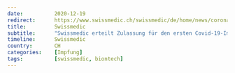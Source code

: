 ```yaml
---
date:          2020-12-19
redirect:      https://www.swissmedic.ch/swissmedic/de/home/news/coronavirus-covid-19/covid-19-impfstoff_erstzulassung.html
title:         Swissmedic
subtitle:      "Swissmedic erteilt Zulassung für den ersten Covid-19-Impfstoff in der Schweiz"
timeline:      Swissmedic
country:       CH
categories:    [Impfung]
tags:          [swissmedic, biontech]
---
```

